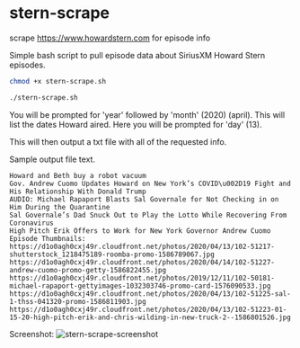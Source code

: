 # stern-scrape
scrape https://www.howardstern.com for episode info

Simple bash script to pull episode data about SiriusXM Howard Stern episodes.
```bash
chmod +x stern-scrape.sh
```
```bash
./stern-scrape.sh
```
You will be prompted for 'year' followed by 'month' (2020) (april). 
This will list the dates Howard aired.
Here you will be prompted for 'day' (13).

This will then output a txt file with all of the requested info.

Sample output file text.

```
Howard and Beth buy a robot vacuum
Gov. Andrew Cuomo Updates Howard on New York’s COVID\u002D19 Fight and His Relationship With Donald Trump
AUDIO: Michael Rapaport Blasts Sal Governale for Not Checking in on Him During the Quarantine
Sal Governale’s Dad Snuck Out to Play the Lotto While Recovering From Coronavirus
High Pitch Erik Offers to Work for New York Governor Andrew Cuomo
Episode Thumbnails:
https://d1o0agh0cxj49r.cloudfront.net/photos/2020/04/13/102-51217-shutterstock_1218475189-roomba-promo-1586789067.jpg
https://d1o0agh0cxj49r.cloudfront.net/photos/2020/04/14/102-51227-andrew-cuomo-promo-getty-1586822455.jpg
https://d1o0agh0cxj49r.cloudfront.net/photos/2019/12/11/102-50181-michael-rapaport-gettyimages-1032303746-promo-card-1576090533.jpg
https://d1o0agh0cxj49r.cloudfront.net/photos/2020/04/13/102-51225-sal-1-thss-041320-promo-1586811903.jpg
https://d1o0agh0cxj49r.cloudfront.net/photos/2020/04/13/102-51223-01-15-20-high-pitch-erik-and-chris-wilding-in-new-truck-2--1586801526.jpg
```

Screenshot:
![stern-scrape-screenshot](https://user-images.githubusercontent.com/9546844/79399757-ce609e00-7f49-11ea-9c0c-a0fd8b3cd7fe.png)
